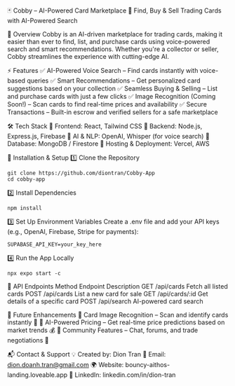 🃏 Cobby – AI-Powered Card Marketplace
🚀 Find, Buy & Sell Trading Cards with AI-Powered Search

📌 Overview
Cobby is an AI-driven marketplace for trading cards, making it easier than ever to find, list, and purchase cards using voice-powered search and smart recommendations. Whether you're a collector or seller, Cobby streamlines the experience with cutting-edge AI.

⚡ Features
✅ AI-Powered Voice Search – Find cards instantly with voice-based queries
✅ Smart Recommendations – Get personalized card suggestions based on your collection
✅ Seamless Buying & Selling – List and purchase cards with just a few clicks
✅ Image Recognition (Coming Soon!) – Scan cards to find real-time prices and availability
✅ Secure Transactions – Built-in escrow and verified sellers for a safe marketplace

🛠 Tech Stack
🔹 Frontend: React, Tailwind CSS
🔹 Backend: Node.js, Express.js, Firebase
🔹 AI & NLP: OpenAI, Whisper (for voice search)
🔹 Database: MongoDB / Firestore
🔹 Hosting & Deployment: Vercel, AWS

🚀 Installation & Setup
1️⃣ Clone the Repository
```
git clone https://github.com/diontran/Cobby-App
cd cobby-app
```
2️⃣ Install Dependencies
```
npm install
```
3️⃣ Set Up Environment Variables
Create a .env file and add your API keys (e.g., OpenAI, Firebase, Stripe for payments):
```
SUPABASE_API_KEY=your_key_here  
```
4️⃣ Run the App Locally
```
npx expo start -c
```

📌 API Endpoints
Method	Endpoint	Description
GET	/api/cards	Fetch all listed cards
POST	/api/cards	List a new card for sale
GET	/api/cards/:id	Get details of a specific card
POST	/api/search	AI-powered card search

📌 Future Enhancements
🔹 Card Image Recognition – Scan and identify cards instantly 📸
🔹 AI-Powered Pricing – Get real-time price predictions based on market trends 💰
🔹 Community Features – Chat, forums, and trade negotiations 🤝

📬 Contact & Support
💡 Created by: Dion Tran
📧 Email: dion.doanh.tran@gmail.com
🌍 Website: bouncy-aithos-landing.loveable.app
🔗 LinkedIn: linkedin.com/in/dion-tran

